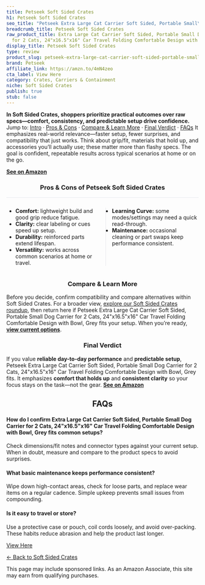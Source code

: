 ```yaml
---
title: Petseek Soft Sided Crates
h1: Petseek Soft Sided Crates
seo_title: "Petseek Extra Large Cat Carrier Soft Sided, Portable Small\u2026"
breadcrumb_title: Petseek Soft Sided Crates
raw_product_title: Extra Large Cat Carrier Soft Sided, Portable Small Dog Carrier
  for 2 Cats, 24"x16.5"x16" Car Travel Folding Comfortable Design with Bowl, Grey
display_title: Petseek Soft Sided Crates
type: review
product_slug: petseek-extra-large-cat-carrier-soft-sided-portable-small-dog-carrier-f-20ac074f
brand: Petseek
affiliate_link: https://amzn.to/4mN4zeo
cta_label: View Here
category: Crates, Carriers & Containment
niche: Soft Sided Crates
publish: true
stub: false
---
```


<div id="intro" class="full-width"><p><strong>In Soft Sided Crates, shoppers prioritize practical outcomes over raw specs&mdash;comfort, consistency, and predictable setup drive confidence.</strong> Jump to: <a href="#intro">Intro</a> · <a href="#pros-cons">Pros &amp; Cons</a> · <a href="#compare-more">Compare &amp; Learn More</a> · <a href="#verdict">Final Verdict</a> · <a href="#faqs">FAQs</a> It emphasizes real-world relevance&mdash;faster setup, fewer surprises, and compatibility that just works. Think about grip/fit, materials that hold up, and accessories you’ll actually use; these matter more than flashy specs. The goal is confident, repeatable results across typical scenarios at home or on the go.</p><p><a href="https://amzn.to/4mN4zeo" rel="nofollow sponsored noopener" target="_blank"><strong>See on Amazon</strong></a></p></div>
<h3 id="pros-cons" style="text-align:center;">Pros &amp; Cons of Petseek Soft Sided Crates</h3>
<div class="pc-grid" style="display:grid;grid-template-columns:1fr 1fr;gap:16px;border-top:1px solid #e5e7eb;padding-top:12px;">
  <ul>
    <li><strong>Comfort:</strong> lightweight build and good grip reduce fatigue.</li>
    <li><strong>Clarity:</strong> clear labeling or cues speed up setup.</li>
    <li><strong>Durability:</strong> reinforced parts extend lifespan.</li>
    <li><strong>Versatility:</strong> works across common scenarios at home or travel.</li>
  </ul>
  <ul style="border-left:1px solid #e5e7eb;padding-left:16px;">
    <li><strong>Learning Curve:</strong> some modes/settings may need a quick read-through.</li>
    <li><strong>Maintenance:</strong> occasional cleaning or part swaps keep performance consistent.</li>
  </ul>
</div>


<h3 id="compare-more" style="text-align:center;">Compare &amp; Learn More</h3>
<p>Before you decide, confirm compatibility and compare alternatives within Soft Sided Crates. For a broader view, <a href="#">explore our Soft Sided Crates roundup</a>, then return here if Petseek Extra Large Cat Carrier Soft Sided, Portable Small Dog Carrier for 2 Cats, 24"x16.5"x16" Car Travel Folding Comfortable Design with Bowl, Grey fits your setup. When you’re ready, <a href="https://amzn.to/4mN4zeo" rel="nofollow sponsored noopener" target="_blank"><strong>view current options</strong></a>.</p>

<h3 id="verdict" style="text-align:center;">Final Verdict</h3>
<p>If you value <strong>reliable day-to-day performance</strong> and <strong>predictable setup</strong>, Petseek Extra Large Cat Carrier Soft Sided, Portable Small Dog Carrier for 2 Cats, 24"x16.5"x16" Car Travel Folding Comfortable Design with Bowl, Grey fits. It emphasizes <strong>comfort that holds up</strong> and <strong>consistent clarity</strong> so your focus stays on the task&mdash;not the gear. <a href="https://amzn.to/4mN4zeo" rel="nofollow sponsored noopener" target="_blank"><strong>See on Amazon</strong></a></p>

<h2 id="faqs" style="text-align:center;">FAQs</h2>
<h4><strong>How do I confirm Extra Large Cat Carrier Soft Sided, Portable Small Dog Carrier for 2 Cats, 24"x16.5"x16" Car Travel Folding Comfortable Design with Bowl, Grey fits common setups?</strong></h4>
<p>Check dimensions/fit notes and connector types against your current setup. When in doubt, measure and compare to the product specs to avoid surprises.</p>
<h4><strong>What basic maintenance keeps performance consistent?</strong></h4>
<p>Wipe down high-contact areas, check for loose parts, and replace wear items on a regular cadence. Simple upkeep prevents small issues from compounding.</p>
<h4><strong>Is it easy to travel or store?</strong></h4>
<p>Use a protective case or pouch, coil cords loosely, and avoid over-packing. These habits reduce abrasion and help the product last longer.</p>

<p><a class="btn" href="https://amzn.to/4mN4zeo" target="_blank" rel="nofollow sponsored noopener">View Here</a></p>
<p><a href="/roundups/crates-carriers-containment/soft-sided-crates/">← Back to Soft Sided Crates</a></p>
<aside class="disclosure">This page may include sponsored links. As an Amazon Associate, this site may earn from qualifying purchases.</aside>
